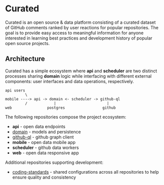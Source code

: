 # Curated

Curated is an open source & data platform consisting of a curated dataset of GitHub comments ranked by user reactions for popular repositories. The goal is to provide easy access to meaningful information for anyone interested in learning best practices and development history of popular open source projects.

## Architecture

Curated has a simple ecosystem where **api** and **scheduler** are two distinct processes sharing **domain** logic while interfacing with different external components: user interfaces and data operations, respectively.

```
api users
         \
mobile ----> api -> domain <- scheduler -> github-ql
         /            |                       |
web                postgres                 github
```

The following repositories compose the project ecosystem:

* **api** - open data endpoints
* [domain](https://github.com/curated/domain) - models and persistence
* [github-ql](https://github.com/curated/github-ql) - github graph client
* **mobile** - open data mobile app
* **scheduler** - github data workers
* **web** - open data responsive app

Additional repositories supporting development:

* [coding-standards](https://github.com/curated/coding-standards) - shared configurations across all repositories to help ensure quality and consistency
